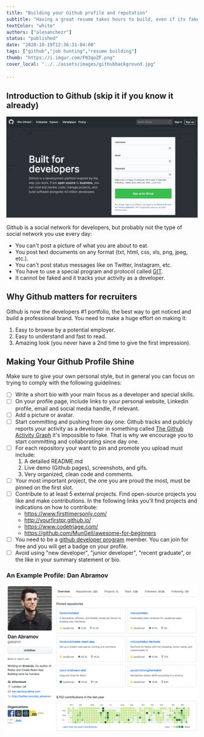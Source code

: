 ```yaml
---
title: "Building your Github profile and reputation"
subtitle: "Having a great resume takes hours to build, even if its fake. But having a great Github takes months or years. You better start working on it now."
textColor: "white"
authors: ["alesanchezr"]
status: "published"
date: "2020-10-19T12:36:31-04:00"
tags: ["github","job hunting","resume building"]
thumb: "https://i.imgur.com/F03qoZF.png"
cover_local: "../../assets/images/githubbackground.jpg"

---
```


## Introduction to Github (skip it if you know it already)

![Github Screenshot](../../assets/images/4889ebd9-201f-46c7-a1fb-d3d8c2f4493e.png)

Github is a social network for developers, but probably not the type of social network you use every day:
- You can't post a picture of what you are about to eat.
- You post text documents on any format (txt, html, css, xls, png, jpeg, etc.).
- You can't post status messages like on Twitter, Instagram, etc.
- You have to use a special program and protocol called [GIT](https://www.youtube.com/watch?v=BCQHnlnPusY).
- It cannot be faked and it tracks your activity as a developer.

## Why Github matters for recruiters 

Github is now the developers #1 portfolio, the best way to get noticed and build a professional brand. You need to make a huge effort on making it:  
    
   1. Easy to browse by a potential employer.  
   2. Easy to understand and fast to read.  
   3. Amazing look (you never have a 2nd time to give the first impression).  

## Making Your Github Profile Shine

Make sure to give your own personal style, but in general you can focus on trying to comply with the following guidelines:

- [ ] Write a short bio with your main focus as a developer and special skills.
- [ ] On your profile page, include links to your personal website, Linkedin profile, email and social media handle, if relevant.
- [ ] Add a picture or avatar.
- [ ] Start committing and pushing from day one: Github tracks and publicly reports your activity as a developer in something called [The Github Activity Graph](https://help.github.com/en/articles/viewing-contributions-on-your-profile#contributions-calendar) it's impossible to fake. That is why we encourage you to start committing and collaborating since day one.
- [ ] For each repository your want to pin and promote you upload must include:  
    1. A detailed README.md
    2. Live demo (Github pages), screenshots, and gifs.
    3. Very organized, clean code and comments.
- [ ] Your most important project, the one you are proud the most, must be pinned on the first slot.
- [ ] Contribute to at least 5 external projects. Find open-source projects you like and make contributions. In the following links you'll find projects and indications on how to contribute:  
    - https://www.firsttimersonly.com/
    - http://yourfirstpr.github.io/
    - https://www.codetriage.com/
    - https://github.com/MunGell/awesome-for-beginners
- [ ] You need to be a [github developer program](https://developer.github.com/program/) member. You can join for free and you will get a badge on your profile.
- [ ] Avoid using  "new developer", "junior developer", "recent graduate", or the like in your summary statement or bio.

### An Example Profile: Dan Abramov

![Dan Abramov Github Profile](../../assets/images/danabramov.png)
